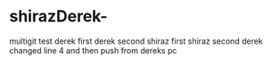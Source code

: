 # shirazDerek-
multigit test
derek first
derek second
shiraz first
shiraz second
derek changed line 4  and then push from dereks pc 
